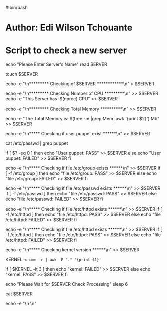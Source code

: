 #!bin/bash

# Author: Edi Wilson Tchouante

# Script to check a new server

echo "Please Enter Server's Name"
read SERVER

touch $SERVER

echo -e "\n********* Checking of $SERVER ************\n" > $SERVER

echo -e "\n********* Checking Number of CPU *********\n" >> $SERVER
echo -e "This Server has :$(nproc) CPU" >> $SERVER

echo -e "\n********* Checking Total Memory **********\n" >> $SERVER

echo -e "The Total Memory is: $(free -m |grep Mem |awk '{print $2}') Mb" >> $SERVER

echo -e "\n***** Checking if user puppet exist ******\n" >> $SERVER

cat /etc/passwd | grep puppet

if [ $? -eq 0 ]
then
echo "User puppet: PASS" >> $SERVER
else
echo "User puppet: FAILED" >> $SERVER
fi

echo -e "\n***** Checking if file /etc/group exists ******\n" >> $SERVER
if [ -f /etc/group ]
then
echo "file /etc/group: PASS" >> $SERVER
else 
echo "file /etc/group: FAILED" >> $SERVER
fi

echo -e "\n***** Checking if file /etc/passwd exists ******\n" >> $SERVER
if [ -f /etc/passwd ]
then
echo "file /etc/passwd: PASS" >> $SERVER
else 
echo "file /etc/passwd: FAILED" >> $SERVER
fi

echo -e "\n***** Checking if file /etc/httpd exists ******\n" >> $SERVER
if [ -f /etc/httpd ]
then
echo "file /etc/httpd: PASS" >> $SERVER
else 
echo "file /etc/httpd: FAILED" >> $SERVER
fi

echo -e "\n***** Checking if file /etc/httpd exists ******\n" >> $SERVER
if [ -f /etc/httpd ]
then
echo "file /etc/httpd: PASS" >> $SERVER
else 
echo "file /etc/httpd: FAILED" >> $SERVER
fi

echo -e "\n***** Checking kernel version ******\n" >> $SERVER

KERNEL=`uname -r | awk -F "." '{print $1}'`

if [ $KERNEL -lt 3 ]
then
echo "kernel: FAILED" >> $SERVER
else
echo "kernel: PASS" >> $SERVER
fi

echo "Please Wait for $SERVER Check Processing"
sleep 6

cat $SERVER

echo -e "\n \n"
